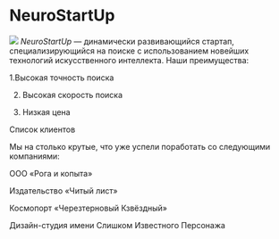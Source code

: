 # NeuroStartUp 
![](https://netology-code.github.io/git-homeworks/introduction/assets/logo.png) 
*NeuroStartUp* — динамически развивающийся стартап, специализирующийся на поиске с использованием новейших технологий искусственного интеллекта. 
Наши преимущества: 

1.Высокая точность поиска 

2. Высокая скорость поиска 

3. Низкая цена

Список клиентов

Мы на столько крутые, что уже успели поработать со следующими компаниями:

ООО «Рога и копыта»

Издательство «Читый лист»

Космопорт «Черезтерновый Кзвёздный»

Дизайн-студия имени Слишком Известного Персонажа